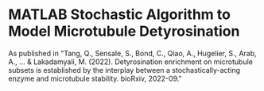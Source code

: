 # MATLAB Stochastic Algorithm to Model Microtubule Detyrosination

As published in "Tang, Q., Sensale, S., Bond, C., Qiao, A., Hugelier, S., Arab, A., ... &amp; Lakadamyali, M. (2022). Detyrosination enrichment on microtubule subsets is established by the interplay between a stochastically-acting enzyme and microtubule stability. bioRxiv, 2022-09."
